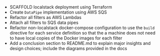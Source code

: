 - SCAFFOLD localstack deployment using Terraform 
- Create `DataPipe` implementation using AWS SQS 
- Refactor all filters as AWS Lambdas
- Attach all filters to SQS data pipes
- Refactor non-localstack docker-compose configuration to use the `build` directive for each service definition so that the a machine does not need to have local copies of the Docker images for each filter 
- Add a conclusion section to README.md to explain major insights and design choices; include the diagrams provided in the docs
